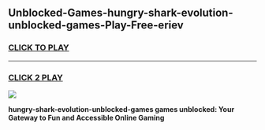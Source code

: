 
## Unblocked-Games-hungry-shark-evolution-unblocked-games-Play-Free-eriev
<h3>
<a href="https://premium76.site?title=hungry-shark-evolution-unblocked-games&ref=15A">CLICK TO PLAY</a></h3>
<hr>

<h3>
<a href="https://premium76.site?title=hungry-shark-evolution-unblocked-games&ref=15A">CLICK 2 PLAY</a>
  
</h3>

<a href="https://premium76.site?title=hungry-shark-evolution-unblocked-games&ref=15A"><img src="https://clearcache.store/games.png"></a>


**hungry-shark-evolution-unblocked-games games unblocked: Your Gateway to Fun and Accessible Online Gaming**
